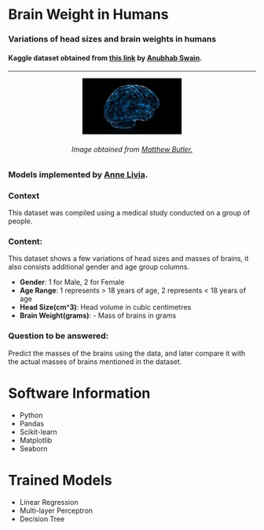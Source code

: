 # Brain Weight in Humans
<h3> Variations of head sizes and brain weights in humans </h3>
<h4> Kaggle dataset obtained from <a href="https://www.kaggle.com/anubhabswain/brain-weight-in-humans">this link</a> 
by <a href="https://www.kaggle.com/anubhabswain">Anubhab Swain</a>.</h3>

<hr/>

<p align="center"><img src="data/giphy.gif" width="40%"/></p>
<h6 align="center">Image obtained from <a href="https://giphy.com/butler/">Matthew Butler.</a></h6>
  
### Models implemented by <a href="https://github.com/AnneLivia">Anne Livia</a>.

### Context

This dataset was compiled using a medical study conducted on a group of people.

### Content:

This dataset shows a few variations of head sizes and masses of brains, it also consists additional gender and age group columns.

- **Gender**: 1 for Male, 2 for Female
- **Age Range**: 1 represents > 18 years of age, 2 represents < 18 years of age
- **Head Size(cm^3)**: Head volume in cubic centimetres
- **Brain Weight(grams)**: - Mass of brains in grams

### Question to be answered:

Predict the masses of the brains using the data, and later compare it with the actual masses of brains mentioned in the dataset.

# Software Information

  - Python
  - Pandas
  - Scikit-learn
  - Matplotlib
  - Seaborn

# Trained Models 
  - Linear Regression
  - Multi-layer Perceptron
  - Decision Tree
